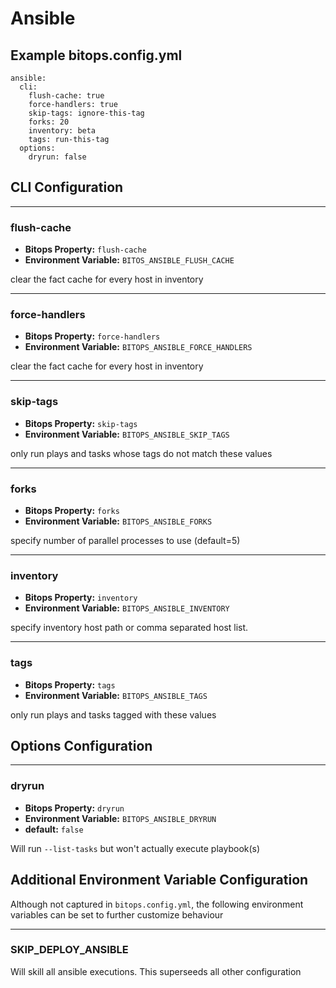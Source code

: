 # Ansible

## Example bitops.config.yml
```
ansible:
  cli:
    flush-cache: true
    force-handlers: true
    skip-tags: ignore-this-tag
    forks: 20
    inventory: beta
    tags: run-this-tag
  options:
    dryrun: false
```

## CLI Configuration

-------------------
### flush-cache
* **Bitops Property:** `flush-cache`
* **Environment Variable:** `BITOS_ANSIBLE_FLUSH_CACHE`

clear the fact cache for every host in inventory

-------------------
### force-handlers
* **Bitops Property:** `force-handlers`
* **Environment Variable:** `BITOPS_ANSIBLE_FORCE_HANDLERS`

clear the fact cache for every host in inventory

-------------------
### skip-tags
* **Bitops Property:** `skip-tags`
* **Environment Variable:** `BITOPS_ANSIBLE_SKIP_TAGS`

only run plays and tasks whose tags do not match these values

-------------------
### forks
* **Bitops Property:** `forks`
* **Environment Variable:** `BITOPS_ANSIBLE_FORKS`

specify number of parallel processes to use (default=5)

-------------------
### inventory
* **Bitops Property:** `inventory`
* **Environment Variable:** `BITOPS_ANSIBLE_INVENTORY`

specify inventory host path or comma separated host list.

-------------------
### tags
* **Bitops Property:** `tags`
* **Environment Variable:** `BITOPS_ANSIBLE_TAGS`

only run plays and tasks tagged with these values

## Options Configuration

-------------------
### dryrun
* **Bitops Property:** `dryrun`
* **Environment Variable:** `BITOPS_ANSIBLE_DRYRUN`
* **default:** `false`

Will run `--list-tasks` but won't actually execute playbook(s)

## Additional Environment Variable Configuration
Although not captured in `bitops.config.yml`, the following environment variables can be set to further customize behaviour

-------------------
### SKIP_DEPLOY_ANSIBLE
Will skill all ansible executions. This superseeds all other configuration